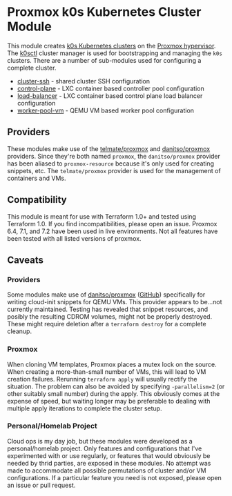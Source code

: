 # Proxmox k0s Kubernetes Cluster Module

This module creates [k0s Kubernetes clusters](https://k0sproject.io/) on the [Proxmox hypervisor](https://www.proxmox.com/).
The [k0sctl](https://github.com/k0sproject/k0sctl) cluster manager is used for bootstrapping and managing the `k0s` clusters.
There are a number of sub-modules used for configuring a complete cluster.

* [cluster-ssh](modules/cluster-ssh/) - shared cluster SSH configuration
* [control-plane](modules/control-plane/) - LXC container based controller pool configuration
* [load-balancer](modules/load-balancer/) - LXC container based control plane load balancer configuration
* [worker-pool-vm](modules/worker-pool-vm/) - QEMU VM based worker pool configuration

## Providers
These modules make use of the [telmate/proxmox](https://registry.terraform.io/providers/Telmate/proxmox) and [danitso/proxmox](https://registry.terraform.io/providers/danitso/proxmox) providers.
Since they're both named `proxmox`, the `danitso/proxmox` provider has been aliased to `proxmox-resource` because it's only used for creating snippets, etc.
The `telmate/proxmox` provider is used for the management of containers and VMs.

## Compatibility
This module is meant for use with Terraform 1.0+ and tested using Terraform 1.0.
If you find incompatibilities, please open an issue.
Proxmox 6.4, 7.1, and 7.2 have been used in live environments.
Not all features have been tested with all listed versions of proxmox.

## Caveats

### Providers
Some modules make use of [danitso/proxmox](https://registry.terraform.io/providers/danitso/proxmox) ([GitHub](https://github.com/danitso/terraform-provider-proxmox)) specifically for writing cloud-init snippets for QEMU VMs.
This provider appears to be...not currently maintained.
Testing has revealed that snippet resources, and posibly the resulting CDROM volumes, might not be properly destroyed.
These might require deletion after a `terraform destroy` for a complete cleanup.

### Proxmox
When cloning VM templates, Proxmox places a mutex lock on the source.
When creating a more-than-small number of VMs, this will lead to VM creation failures.
Rerunning `terraform apply` will usually rectify the situation.
The problem can also be avoided by specifying `-parallelism=2` (or other suitably small number) during the apply.
This obviously comes at the expense of speed, but waiting longer may be preferable to dealing with multiple apply iterations to complete the cluster setup.

### Personal/Homelab Project
Cloud ops is my day job, but these modules were developed as a personal/homelab project.
Only features and configurations that I've experimented with or use regularly, or features that would obviously be needed by thrid parties, are exposed in these modules.
No attempt was made to accommodate all possible permutations of cluster and/or VM configurations.
If a particular feature you need is not exposed, please open an issue or pull request.
